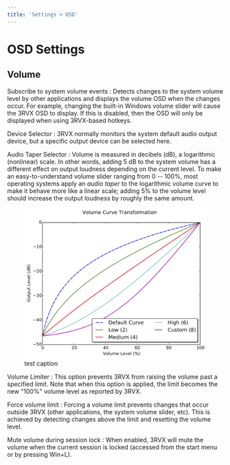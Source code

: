 ```yaml
---
title: 'Settings > OSD'
---
```


OSD Settings
============

Volume
------

Subscribe to system volume events
: Detects changes to the system volume level by other applications and displays the volume OSD when the changes occur. For example, changing the built-in Windows volume slider will cause the 3RVX OSD to display. If this is disabled, then the OSD will only be displayed when using 3RVX-based hotkeys.

Device Selector
: 3RVX normally monitors the system default audio output device, but a specific output device can be selected here.

Audio Taper Selector
: Volume is measured in decibels (dB), a logarithmic (nonlinear) scale. In other words, adding 5 dB to the system volume has a different effect on output loudness depending on the current level. To make an easy-to-understand volume slider ranging from 0 -- 100%, most operating systems apply an *audio taper* to the logarithmic volume curve to make it behave more like a linear scale; adding 5% to the volume level should increase the output loudness by roughly the same amount.

<figure>
<img src="volume-curves.png" atl="Volume Curves">
<figcaption>test caption</figcaption>
</figure>

Volume Limiter
: This option prevents 3RVX from raising the volume past a specified limit. Note that when this option is applied, the limit becomes the new "100%" volume level as reported by 3RVX.

Force volume limit
: Forcing a volume limit prevents changes that occur outside 3RVX (other applications, the system volume slider, etc). This is achieved by detecting changes above the limit and resetting the volume level.

Mute volume during session lock
: When enabled, 3RVX will mute the volume when the current session is locked (accessed from the start menu or by pressing Win+L).

